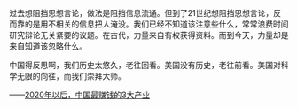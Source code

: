 过去想阻挡思想言论，做法是阻挡信息流通。但到了21世纪想阻挡思想言论，反而靠的是用不相关的信息把人淹没。我们已经不知道该注意些什么，常常浪费时间研究辩论无关紧要的议题。在古代，力量来自有权获得资料。而到今天，力量却是来自知道该忽略什么。

中国得反思啊，我们历史太悠久，老往回看。美国没有历史，老往前看。美国对科学无限的向往，而我们崇拜大师。

——[2020年以后，中国最赚钱的3大产业](https://mp.weixin.qq.com/s/ozSWBYrOXCSVNYpJnH3f9w)
